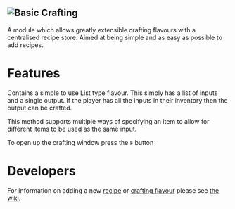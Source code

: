 ![Basic Crafting](https://github.com/smsunarto/TerasologyDesign/blob/master/Art/Test%20Header.png?raw=true)
---
A module which allows greatly extensible crafting flavours with a centralised recipe store.
Aimed at being simple and as easy as possible to add recipes.

# Features
Contains a simple to use List type flavour. This simply has a
list of inputs and a single output. If the player has all the
inputs in their inventory then the output can be crafted.

This method supports multiple ways of specifying an item to
allow for different items to be used as the same input.

To open up the crafting window press the `F` button

# Developers

For information on adding a new [recipe](https://github.com/Terasology/BasicCrafting/wiki#adding-a-new-recipe) or [crafting flavour](https://github.com/Terasology/BasicCrafting/wiki#adding-a-new-crafting-flavour) please see [the wiki](https://github.com/Terasology/BasicCrafting/wiki).
